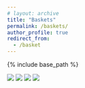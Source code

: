 ```yaml
---
# layout: archive
title: "Baskets"
permalink: /baskets/
author_profile: true
redirect_from:
  - /basket
---
```


{% include base_path %}


![](basket_1.jpg)
![](basket_2.jpg)
![](basket_3.jpg)
![](basket_4.jpg)